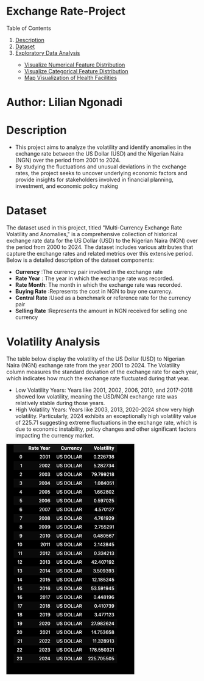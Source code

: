 # Exchange Rate-Project
<!-- About The Project -->

<a name="readme-top"></a>

<!-- TABLE OF CONTENTS -->


<summary>Table of Contents</summary>
<ol>
  <li><a href="#description">Description</a></li>
  <li><a href="#dataset">Dataset</a></li>
     <li><a href="#exploratory-data-analysis">Exploratory Data Analysis</a></li>
    <ul>
      <li><a href="#visualize-numerical-feature-distribution">Visualize Numerical Feature Distribution</a></li>
      <li><a href="#visualize-categorical-feature-distribution">Visualize Categorical Feature Distribution</a></li>
      <li><a href="map-visualization-of-health-facilities">Map Visualization of Health Facilities</a></li>     
    </ul>
  </li>
  </li>
</ol>


# Author: Lilian Ngonadi

# Description

- This project aims to analyze the volatility and identify anomalies in the exchange rate between the US Dollar (USD) and the Nigerian Naira (NGN) over the period from 2001 to 2024. 
- By studying the fluctuations and unusual deviations in the exchange rates, the project seeks to uncover underlying economic factors and provide insights for stakeholders involved in financial planning, investment, and economic policy making

# Dataset

The dataset used in this project, titled "Multi-Currency Exchange Rate Volatility and Anomalies," is a comprehensive collection of historical exchange rate data for the US Dollar (USD) to the Nigerian Naira (NGN) over the period from 2000 to 2024. The dataset includes various attributes that capture the exchange rates and related metrics over this extensive period. Below is a detailed description of the dataset components:

- **Currency** :The currency pair involved in the exchange rate
- **Rate Year** : The year in which the exchange rate was recorded.
- **Rate Month**: The month in which the exchange rate was recorded.
- **Buying Rate** :Represents the cost in NGN to buy one currency.
- **Central Rate** :Used as a benchmark or reference rate for the currency pair
- **Selling Rate** :Represents the amount in NGN received for selling one currency

# Volatility Analysis

The table  below display the volatility of the US Dollar (USD) to Nigerian Naira (NGN) exchange rate from the year 2001 to 2024. The Volatility column measures the standard deviation of the exchange rate for each year, which indicates how much the exchange rate fluctuated during that year.

- Low Volatility Years: Years like 2001, 2002, 2006, 2010, and 2017-2018 showed low volatility, meaning the USD/NGN exchange rate was relatively stable during those years.
- High Volatility Years: Years like 2003, 2013, 2020-2024 show very high volatility. Particularly, 2024 exhibits an exceptionally high volatility value of 225.71 suggesting extreme fluctuations in the exchange rate, which is due to economic instability, policy changes and other significant factors impacting the currency market.

![ Volatility](volatility.png "Volatility")


